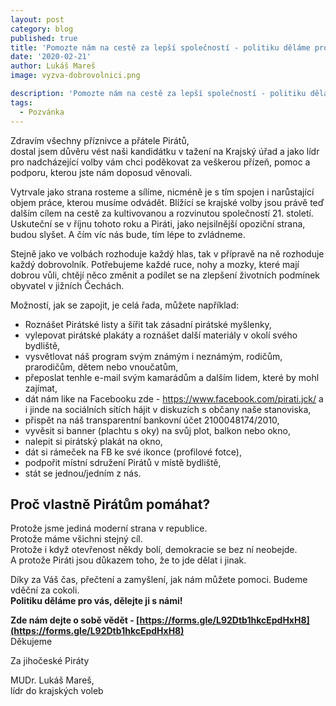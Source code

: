 ```yaml
---
layout: post
category: blog
published: true
title: 'Pomozte nám na cestě za lepší společností - politiku děláme pro vás, dělejte ji s námi'
date: '2020-02-21'
author: Lukáš Mareš
image: vyzva-dobrovolnici.png

description: 'Pomozte nám na cestě za lepší společností - politiku děláme pro vás, dělejte ji s námi'
tags: 
  - Pozvánka
---
```


Zdravím všechny příznivce a přátele Pirátů,  
dostal jsem důvěru vést naši kandidátku v tažení na Krajský úřad a jako lídr pro nadcházející volby vám chci poděkovat za veškerou přízeň, pomoc a podporu, kterou jste nám doposud věnovali. 

Vytrvale jako strana rosteme a sílíme, nicméně je s tím spojen i narůstající objem práce, kterou musíme odvádět. Blížící se krajské volby jsou právě teď dalším cílem na cestě za kultivovanou a rozvinutou společností 21. století. Uskuteční se v říjnu tohoto roku a Piráti, jako nejsilnější opoziční strana, budou slyšet. A čím víc nás bude, tím lépe to zvládneme. 

Stejně jako ve volbách rozhoduje každý hlas, tak v přípravě na ně rozhoduje každý dobrovolník. Potřebujeme každé ruce, nohy a mozky, které mají dobrou vůli, chtějí něco změnit a podílet se na zlepšení životních podmínek obyvatel v jižních Čechách. 

Možností, jak se zapojit, je celá řada, můžete například:
* Roznášet Pirátské listy a šířit tak zásadní pirátské myšlenky,
* vylepovat pirátské plakáty a roznášet další materiály v okolí svého bydliště,
* vysvětlovat náš program svým známým i neznámým, rodičům, prarodičům, dětem nebo vnoučatům,
* přeposlat tenhle e-mail svým kamarádům a dalším lidem, které by mohl zajímat,
* dát nám like na Facebooku zde - https://www.facebook.com/pirati.jck/ a i jinde na sociálních sítích hájit v diskuzích s občany naše stanoviska,
* přispět na náš transparentní bankovní účet 2100048174/2010,
* vyvěsit si banner (plachtu s oky) na svůj plot, balkon nebo okno,
* nalepit si pirátský plakát na okno,
* dát si rámeček na FB ke své ikonce (profilové fotce),
* podpořit místní sdružení Pirátů v místě bydliště,
* stát se jednou/jedním z nás.

## Proč vlastně Pirátům pomáhat? 
Protože jsme jediná moderní strana v republice.  
Protože máme všichni stejný cíl.  
Protože i když otevřenost někdy bolí, demokracie se bez ní neobejde.   
A protože Piráti jsou důkazem toho, že to jde dělat i jinak.  

Díky za Váš čas, přečtení a zamyšlení, jak nám můžete pomoci. Budeme vděční za cokoli.  
**Politiku děláme pro vás, dělejte ji s námi!**

**Zde nám dejte o sobě vědět - [https://forms.gle/L92Dtb1hkcEpdHxH8](https://forms.gle/L92Dtb1hkcEpdHxH8)**  
Děkujeme

Za jihočeské Piráty

MUDr. Lukáš Mareš,  
lídr do krajských voleb

